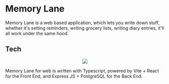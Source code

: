 # Memory Lane

Memory Lane is a web based application, which lets you 
write down stuff, whether it's setting reminders, writing grocery lists,
writing diary entries, it'll all work under the same hood.

## Tech
<p align="center">
  <a href="https://skillicons.dev">
    <img src="https://skillicons.dev/icons?i=vite,react,express,ts,postgres,bun" />
  </a>
</p>
Memory Lane for web is written with Typescript, powered by Vite + React for the Front End,
and Express JS + PostgreSQL for the Back End. 
